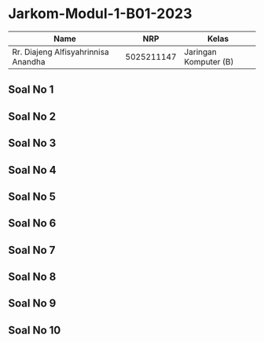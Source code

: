 # Jarkom-Modul-1-B01-2023

| Name           | NRP        | Kelas     |
| ---            | ---        | ----------|
| Rr. Diajeng Alfisyahrinnisa Anandha | 5025211147 | Jaringan Komputer (B) |

## Soal No 1
## Soal No 2
## Soal No 3
## Soal No 4
## Soal No 5
## Soal No 6
## Soal No 7
## Soal No 8
## Soal No 9
## Soal No 10
